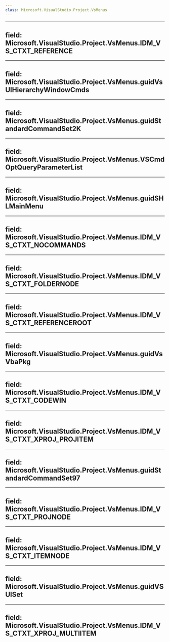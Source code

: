 ```yaml
---
class: Microsoft.VisualStudio.Project.VsMenus
---
```


---
field: Microsoft.VisualStudio.Project.VsMenus.IDM_VS_CTXT_REFERENCE
---

---
field: Microsoft.VisualStudio.Project.VsMenus.guidVsUIHierarchyWindowCmds
---

---
field: Microsoft.VisualStudio.Project.VsMenus.guidStandardCommandSet2K
---

---
field: Microsoft.VisualStudio.Project.VsMenus.VSCmdOptQueryParameterList
---

---
field: Microsoft.VisualStudio.Project.VsMenus.guidSHLMainMenu
---

---
field: Microsoft.VisualStudio.Project.VsMenus.IDM_VS_CTXT_NOCOMMANDS
---

---
field: Microsoft.VisualStudio.Project.VsMenus.IDM_VS_CTXT_FOLDERNODE
---

---
field: Microsoft.VisualStudio.Project.VsMenus.IDM_VS_CTXT_REFERENCEROOT
---

---
field: Microsoft.VisualStudio.Project.VsMenus.guidVsVbaPkg
---

---
field: Microsoft.VisualStudio.Project.VsMenus.IDM_VS_CTXT_CODEWIN
---

---
field: Microsoft.VisualStudio.Project.VsMenus.IDM_VS_CTXT_XPROJ_PROJITEM
---

---
field: Microsoft.VisualStudio.Project.VsMenus.guidStandardCommandSet97
---

---
field: Microsoft.VisualStudio.Project.VsMenus.IDM_VS_CTXT_PROJNODE
---

---
field: Microsoft.VisualStudio.Project.VsMenus.IDM_VS_CTXT_ITEMNODE
---

---
field: Microsoft.VisualStudio.Project.VsMenus.guidVSUISet
---

---
field: Microsoft.VisualStudio.Project.VsMenus.IDM_VS_CTXT_XPROJ_MULTIITEM
---

